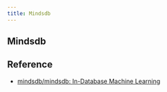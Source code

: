 ```yaml
---
title: Mindsdb
---
```


## Mindsdb




## Reference
- [mindsdb/mindsdb: In\-Database Machine Learning](https://github.com/mindsdb/mindsdb)
